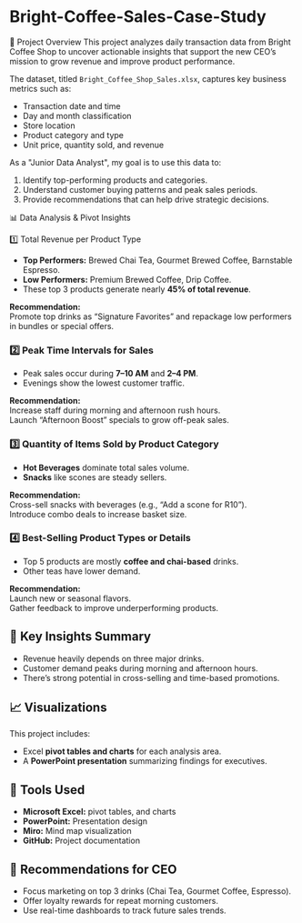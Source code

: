 # Bright-Coffee-Sales-Case-Study

📘 Project Overview
This project analyzes daily transaction data from Bright Coffee Shop to uncover actionable insights that support the new CEO’s mission to grow revenue and improve product performance.  

The dataset, titled `Bright_Coffee_Shop_Sales.xlsx`, captures key business metrics such as:
- Transaction date and time  
- Day and month classification  
- Store location  
- Product category and type  
- Unit price, quantity sold, and revenue  

As a "Junior Data Analyst", my goal is to use this data to:
1. Identify top-performing products and categories.  
2. Understand customer buying patterns and peak sales periods.  
3. Provide recommendations that can help drive strategic decisions.


 📊 Data Analysis & Pivot Insights

 1️⃣ Total Revenue per Product Type
- **Top Performers:** Brewed Chai Tea, Gourmet Brewed Coffee, Barnstable Espresso.  
- **Low Performers:** Premium Brewed Coffee, Drip Coffee.  
- These top 3 products generate nearly **45% of total revenue**.

**Recommendation:**  
Promote top drinks as “Signature Favorites” and repackage low performers in bundles or special offers.


### 2️⃣ Peak Time Intervals for Sales
- Peak sales occur during **7–10 AM** and **2–4 PM**.  
- Evenings show the lowest customer traffic.

**Recommendation:**  
Increase staff during morning and afternoon rush hours.  
Launch “Afternoon Boost” specials to grow off-peak sales.


### 3️⃣ Quantity of Items Sold by Product Category
- **Hot Beverages** dominate total sales volume.  
- **Snacks** like scones are steady sellers.

**Recommendation:**  
Cross-sell snacks with beverages (e.g., “Add a scone for R10”).  
Introduce combo deals to increase basket size.


### 4️⃣ Best-Selling Product Types or Details
- Top 5 products are mostly **coffee and chai-based** drinks.  
- Other teas have lower demand.

**Recommendation:**  
Launch new or seasonal flavors.  
Gather feedback to improve underperforming products.


## 🧠 Key Insights Summary
- Revenue heavily depends on three major drinks.  
- Customer demand peaks during morning and afternoon hours.  
- There’s strong potential in cross-selling and time-based promotions.


## 📈 Visualizations
This project includes:
- Excel **pivot tables and charts** for each analysis area.  
- A **PowerPoint presentation** summarizing findings for executives.  



## 🧰 Tools Used
- **Microsoft Excel:**  pivot tables, and charts  
- **PowerPoint:** Presentation design  
- **Miro:** Mind map visualization  
- **GitHub:** Project documentation  


## 🚀 Recommendations for CEO
- Focus marketing on top 3 drinks (Chai Tea, Gourmet Coffee, Espresso).  
- Offer loyalty rewards for repeat morning customers.  
- Use real-time dashboards to track future sales trends.  

